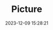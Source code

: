 ---
weight: 1
images:
- /images/edited/127.jpeg
title: Picture
date: 2023-12-09 15:28:21
tags: [luminarneo,work,ilce7m3,bird]
---